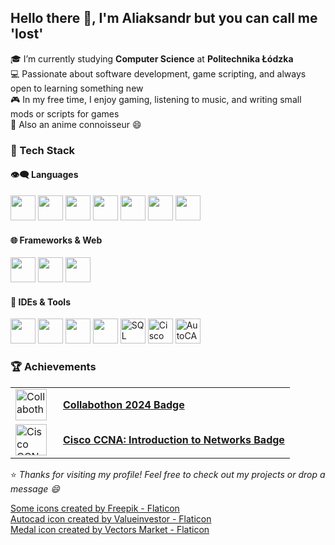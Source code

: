 ## Hello there 👋, I'm Aliaksandr but you can call me 'lost'

🎓 I’m currently studying **Computer Science** at **Politechnika Łódzka**  
💻 Passionate about software development, game scripting, and always open to learning something new  
🎮 In my free time, I enjoy gaming, listening to music, and writing small mods or scripts for games  
🍜 Also an anime connoisseur 😄


### 🧰 Tech Stack  

#### 👁️‍🗨️ Languages   

<p align="left">
  <!-- Languages -->
  <img src="https://cdn.jsdelivr.net/gh/devicons/devicon/icons/java/java-original.svg" width="40" height="40"/>
  <img src="https://cdn.jsdelivr.net/gh/devicons/devicon/icons/javascript/javascript-original.svg" width="40" height="40"/>
  <img src="https://cdn.jsdelivr.net/gh/devicons/devicon/icons/typescript/typescript-original.svg" width="40" height="40"/>
  <img src="https://cdn.jsdelivr.net/gh/devicons/devicon/icons/c/c-original.svg" width="40" height="40"/>
  <img src="https://cdn.jsdelivr.net/gh/devicons/devicon/icons/cplusplus/cplusplus-original.svg" width="40" height="40"/>
  <img src="https://cdn.jsdelivr.net/gh/devicons/devicon/icons/python/python-original.svg" width="40" height="40"/>
  <img src="https://cdn.jsdelivr.net/gh/devicons/devicon/icons/matlab/matlab-original.svg" width="40" height="40"/>
  <br/>
</p>

#### 🌐 Frameworks & Web  

<p align="left">
  <!-- Frameworks & Web -->
  <img src="https://cdn.jsdelivr.net/gh/devicons/devicon/icons/vuejs/vuejs-original.svg" width="40" height="40"/>
  <img src="https://cdn.jsdelivr.net/gh/devicons/devicon/icons/nuxtjs/nuxtjs-original.svg" width="40" height="40"/>
  <img src="https://cdn.jsdelivr.net/gh/devicons/devicon/icons/firebase/firebase-plain.svg" width="40" height="40"/>
  <br/>
</p>  

#### 🧩 IDEs & Tools  
 
<p align="left">  
   <!-- IDEs & Tools -->
  <img src="https://cdn.jsdelivr.net/gh/devicons/devicon/icons/pycharm/pycharm-original.svg" width="40" height="40"/>
  <img src="https://cdn.jsdelivr.net/gh/devicons/devicon/icons/clion/clion-original.svg" width="40" height="40"/>
  <img src="https://cdn.jsdelivr.net/gh/devicons/devicon/icons/intellij/intellij-original.svg" width="40" height="40"/>
  <img src="https://cdn.jsdelivr.net/gh/devicons/devicon/icons/vscode/vscode-original.svg" width="40" height="40"/>
  <img src="https://cdn-icons-png.flaticon.com/512/4248/4248443.png" width="40" height="40" title="SQL Developer"/>
  <img src="https://cdn-icons-png.flaticon.com/512/1927/1927746.png" width="40" height="40" title="Cisco Packet Tracer"/>
  <img src="https://cdn-icons-png.flaticon.com/512/5768/5768781.png" width="40" height="40" title="AutoCAD"/>
</p>


### 🏆 Achievements

<table>
  <tr>
    <td width="60" valign="middle">
      <a href="https://odznakaplus.ibe.edu.pl/api/public/share/assertion/7ed222725cad97500c5be07de21fb57c0cac891a9c8e35ff163b63" target="_blank">
        <img src="https://cdn-icons-png.flaticon.com/512/744/744922.png" width="50" height="50" alt="Collabothon 2024 Badge"/>
      </a>
    </td>
    <td valign="middle">
      <a href="https://odznakaplus.ibe.edu.pl/api/public/share/assertion/7ed222725cad97500c5be07de21fb57c0cac891a9c8e35ff163b63" target="_blank">
        <b>Collabothon 2024 Badge</b>
      </a>
    </td>
  </tr>
  <tr>
    <td width="60" valign="middle">
      <a href="https://www.credly.com/badges/d4399c77-f2ba-4146-921e-2c857ae0f09a/public_url" target="_blank">
        <img src="https://cdn-icons-png.flaticon.com/512/744/744922.png" width="50" height="50" alt="Cisco CCNA Badge"/>
      </a>
    </td>
    <td valign="middle">
      <a href="https://www.credly.com/badges/d4399c77-f2ba-4146-921e-2c857ae0f09a/public_url" target="_blank">
        <b>Cisco CCNA: Introduction to Networks Badge</b>
      </a>
    </td>
  </tr>
</table>


⭐️ *Thanks for visiting my profile! Feel free to check out my projects or drop a message 😄*

<a href="https://www.flaticon.com/free-icons/website" title="website icons">Some icons created by Freepik - Flaticon</a>  
<a href="https://www.flaticon.com/free-icons/autocad" title="autocad icons">Autocad icon created by Valueinvestor - Flaticon</a>  
<a href="https://www.flaticon.com/free-icons/medal" title="medal icons">Medal icon created by Vectors Market - Flaticon</a>  
